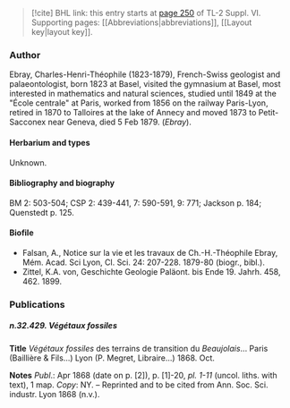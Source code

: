 > [!cite] BHL link: this entry starts at [page 250](https://www.biodiversitylibrary.org/item/103835#page/260/mode/1up) of TL-2 Suppl. VI.
> Supporting pages: [[Abbreviations|abbreviations]], [[Layout key|layout key]].

### Author

Ebray, Charles-Henri-Théophile (1823-1879), French-Swiss geologist and palaeontologist, born 1823 at Basel, visited the gymnasium at Basel, most interested in mathematics and natural sciences, studied until 1849 at the "École centrale" at Paris, worked from 1856 on the railway Paris-Lyon, retired in 1870 to Talloires at the lake of Annecy and moved 1873 to Petit-Sacconex near Geneva, died 5 Feb 1879. (*Ebray*).

#### Herbarium and types

Unknown.

#### Bibliography and biography

BM 2: 503-504; CSP 2: 439-441, 7: 590-591, 9: 771; Jackson p. 184; Quenstedt p. 125.

#### Biofile

- Falsan, A., Notice sur la vie et les travaux de Ch.-H.-Théophile Ebray, Mém. Acad. Sci Lyon, Cl. Sci. 24: 207-228. 1879-80 (biogr., bibl.).
- Zittel, K.A. von, Geschichte Geologie Paläont. bis Ende 19. Jahrh. 458, 462. 1899.

### Publications

##### n.32.429. Végétaux fossiles

**Title**
*Végétaux fossiles* des terrains de transition du *Beaujolais*... Paris (Baillière & Fils...) Lyon (P. Megret, Libraire...) 1868. Oct.

**Notes**
*Publ*.: Apr 1868 (date on p. \[2\]), p. \[1\]-20, *pl. 1-11* (uncol. liths. with text), 1 map. *Copy*: NY. – Reprinted and to be cited from Ann. Soc. Sci. industr. Lyon 1868 (n.v.).

